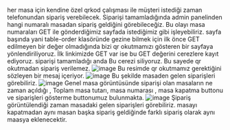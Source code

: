her masa için  kendine özel qrkod çalışması ile müşteri istediği zaman telefonundan sipariş verebilecek. Siparişi tamamladığında admin panelinden hangi numaralı masadan sipariş  geldiğini görebileceğiz. 
Bu olayı masa numaraları GET ile gönderdiğimiz sayfada istediğimiz gibi işleyebiliriz. sayfa başında yani table-order klasöründe gezine bilmek için ilk önce GET edilmeyen bir değer olmadığında bizi qr okutmamızı gösteren bir sayfaya yönlendiriliyoruz.
İlk linkimizde GET var ise bu GET değerini cerezlere kayıt ediyoruz. siparişi tamamladığı anda Bu cerezi siliyoruz. Bu sayede qr okutmadan sipariş verilemez.
![image](https://github.com/iskocan01/Qr-menu-order/assets/116522309/ab807e41-991f-46e7-8235-3d2728d027f6)
Bu resimde qr okutmamız gerektiğini sözleyen bir mesaj içeriyor.
![image](https://github.com/iskocan01/Qr-menu-order/assets/116522309/ba118fff-091f-4b34-a424-ab7419df055f)
Bu şekilde masaden gelen siparişleri görebiliriz.
![image](https://github.com/iskocan01/Qr-menu-order/assets/116522309/cf1abed3-e6b3-4d47-8fb3-59e31aa9b4e6)
Genel masa görüntüsünde siparişi olan masaların ne zaman açıldığı , Toplam masa tutarı,  masa numarası , masa kapatma buttonu ve siparişleri gösterme buttonumuz bulunmakta.
![image](https://github.com/iskocan01/Qr-menu-order/assets/116522309/b82370e6-b012-4ee9-ac81-de748aba8f82)
Şipariş görüntülendiği zaman masadaki gelen siparişleri görebiliriz. masayı kapatmadan aynı masan başka sipariş geldiğinde farklı sipariş olarak aynı maasya eklenecektir.
